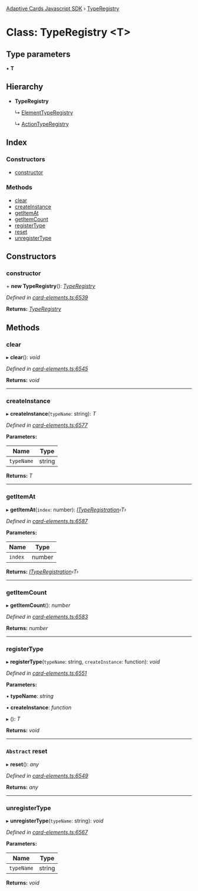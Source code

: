 [Adaptive Cards Javascript SDK](../README.md) › [TypeRegistry](typeregistry.md)

# Class: TypeRegistry <**T**>

## Type parameters

▪ **T**

## Hierarchy

* **TypeRegistry**

  ↳ [ElementTypeRegistry](elementtyperegistry.md)

  ↳ [ActionTypeRegistry](actiontyperegistry.md)

## Index

### Constructors

* [constructor](typeregistry.md#constructor)

### Methods

* [clear](typeregistry.md#clear)
* [createInstance](typeregistry.md#createinstance)
* [getItemAt](typeregistry.md#getitemat)
* [getItemCount](typeregistry.md#getitemcount)
* [registerType](typeregistry.md#registertype)
* [reset](typeregistry.md#abstract-reset)
* [unregisterType](typeregistry.md#unregistertype)

## Constructors

###  constructor

\+ **new TypeRegistry**(): *[TypeRegistry](typeregistry.md)*

*Defined in [card-elements.ts:6539](https://github.com/microsoft/AdaptiveCards/blob/a61c5fd56/source/nodejs/adaptivecards/src/card-elements.ts#L6539)*

**Returns:** *[TypeRegistry](typeregistry.md)*

## Methods

###  clear

▸ **clear**(): *void*

*Defined in [card-elements.ts:6545](https://github.com/microsoft/AdaptiveCards/blob/a61c5fd56/source/nodejs/adaptivecards/src/card-elements.ts#L6545)*

**Returns:** *void*

___

###  createInstance

▸ **createInstance**(`typeName`: string): *T*

*Defined in [card-elements.ts:6577](https://github.com/microsoft/AdaptiveCards/blob/a61c5fd56/source/nodejs/adaptivecards/src/card-elements.ts#L6577)*

**Parameters:**

Name | Type |
------ | ------ |
`typeName` | string |

**Returns:** *T*

___

###  getItemAt

▸ **getItemAt**(`index`: number): *[ITypeRegistration](../interfaces/ityperegistration.md)‹T›*

*Defined in [card-elements.ts:6587](https://github.com/microsoft/AdaptiveCards/blob/a61c5fd56/source/nodejs/adaptivecards/src/card-elements.ts#L6587)*

**Parameters:**

Name | Type |
------ | ------ |
`index` | number |

**Returns:** *[ITypeRegistration](../interfaces/ityperegistration.md)‹T›*

___

###  getItemCount

▸ **getItemCount**(): *number*

*Defined in [card-elements.ts:6583](https://github.com/microsoft/AdaptiveCards/blob/a61c5fd56/source/nodejs/adaptivecards/src/card-elements.ts#L6583)*

**Returns:** *number*

___

###  registerType

▸ **registerType**(`typeName`: string, `createInstance`: function): *void*

*Defined in [card-elements.ts:6551](https://github.com/microsoft/AdaptiveCards/blob/a61c5fd56/source/nodejs/adaptivecards/src/card-elements.ts#L6551)*

**Parameters:**

▪ **typeName**: *string*

▪ **createInstance**: *function*

▸ (): *T*

**Returns:** *void*

___

### `Abstract` reset

▸ **reset**(): *any*

*Defined in [card-elements.ts:6549](https://github.com/microsoft/AdaptiveCards/blob/a61c5fd56/source/nodejs/adaptivecards/src/card-elements.ts#L6549)*

**Returns:** *any*

___

###  unregisterType

▸ **unregisterType**(`typeName`: string): *void*

*Defined in [card-elements.ts:6567](https://github.com/microsoft/AdaptiveCards/blob/a61c5fd56/source/nodejs/adaptivecards/src/card-elements.ts#L6567)*

**Parameters:**

Name | Type |
------ | ------ |
`typeName` | string |

**Returns:** *void*
